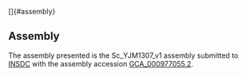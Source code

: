 []{#assembly}

Assembly
--------

The assembly presented is the Sc\_YJM1307\_v1 assembly submitted to
[INSDC](http://www.insdc.org) with the assembly accession
[GCA\_000977055.2](http://www.ebi.ac.uk/ena/data/view/GCA_000977055.2).
